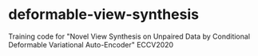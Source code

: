# deformable-view-synthesis
Training code for "Novel View Synthesis on Unpaired Data by Conditional Deformable  Variational Auto-Encoder" ECCV2020
